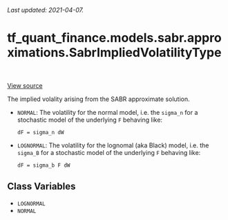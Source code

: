 <!--
This file is generated by a tool. Do not edit directly.
For open-source contributions the docs will be updated automatically.
-->

*Last updated: 2021-04-07.*

<div itemscope itemtype="http://developers.google.com/ReferenceObject">
<meta itemprop="name" content="tf_quant_finance.models.sabr.approximations.SabrImpliedVolatilityType" />
<meta itemprop="path" content="Stable" />
<meta itemprop="property" content="LOGNORMAL"/>
<meta itemprop="property" content="NORMAL"/>
</div>

# tf_quant_finance.models.sabr.approximations.SabrImpliedVolatilityType

<!-- Insert buttons and diff -->

<table class="tfo-notebook-buttons tfo-api" align="left">
</table>

<a target="_blank" href="https://github.com/google/tf-quant-finance/blob/master/tf_quant_finance/models/sabr/approximations/implied_volatility.py">View source</a>



The implied volality arising from the SABR approximate solution.

<!-- Placeholder for "Used in" -->

* `NORMAL`: The volatility for the normal model, i.e. the `sigma_n` for a
  stochastic model of the underlying `F` behaving like:

  ```
  dF = sigma_n dW
  ```

* `LOGNORMAL`: The volatility for the lognomal (aka Black) model, i.e. the
  `sigma_B` for a stochastic model of the underlying `F` behaving like:

  ```
  dF = sigma_b F dW
  ```

## Class Variables

* `LOGNORMAL` <a id="LOGNORMAL"></a>
* `NORMAL` <a id="NORMAL"></a>
